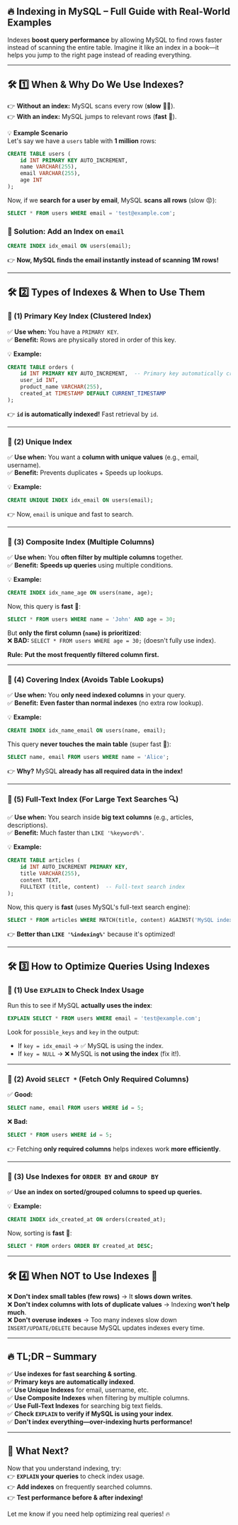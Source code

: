 ## **🔥 Indexing in MySQL – Full Guide with Real-World Examples**

Indexes **boost query performance** by allowing MySQL to find rows faster instead of scanning the entire table. Imagine it like an index in a book—it helps you jump to the right page instead of reading everything.

---

## **🛠️ 1️⃣ When & Why Do We Use Indexes?**

👉 **Without an index:** MySQL scans every row (**slow** 🚶‍♂️).  
👉 **With an index:** MySQL jumps to relevant rows (**fast** 🚀).

💡 **Example Scenario**  
Let's say we have a `users` table with **1 million** rows:

```sql
CREATE TABLE users (
    id INT PRIMARY KEY AUTO_INCREMENT,
    name VARCHAR(255),
    email VARCHAR(255),
    age INT
);
```

Now, if we **search for a user by email**, MySQL **scans all rows** (slow 😡):

```sql
SELECT * FROM users WHERE email = 'test@example.com';
```

### **🔹 Solution: Add an Index on `email`**

```sql
CREATE INDEX idx_email ON users(email);
```

👉 **Now, MySQL finds the email instantly instead of scanning 1M rows!**

---

## **🛠️ 2️⃣ Types of Indexes & When to Use Them**

### **🔹 (1) Primary Key Index (Clustered Index)**

✅ **Use when:** You have a `PRIMARY KEY`.  
✅ **Benefit:** Rows are physically stored in order of this key.

💡 **Example:**

```sql
CREATE TABLE orders (
    id INT PRIMARY KEY AUTO_INCREMENT,  -- Primary key automatically creates an index!
    user_id INT,
    product_name VARCHAR(255),
    created_at TIMESTAMP DEFAULT CURRENT_TIMESTAMP
);
```

👉 **`id` is automatically indexed!** Fast retrieval by `id`.

---

### **🔹 (2) Unique Index**

✅ **Use when:** You want a **column with unique values** (e.g., email, username).  
✅ **Benefit:** Prevents duplicates + Speeds up lookups.

💡 **Example:**

```sql
CREATE UNIQUE INDEX idx_email ON users(email);
```

👉 Now, `email` is unique and fast to search.

---

### **🔹 (3) Composite Index (Multiple Columns)**

✅ **Use when:** You **often filter by multiple columns** together.  
✅ **Benefit:** **Speeds up queries** using multiple conditions.

💡 **Example:**

```sql
CREATE INDEX idx_name_age ON users(name, age);
```

Now, this query is **fast** 🚀:

```sql
SELECT * FROM users WHERE name = 'John' AND age = 30;
```

But **only the first column (`name`) is prioritized**:  
❌ **BAD:** `SELECT * FROM users WHERE age = 30;` (doesn't fully use index).

**Rule:** **Put the most frequently filtered column first.**

---

### **🔹 (4) Covering Index (Avoids Table Lookups)**

✅ **Use when:** You **only need indexed columns** in your query.  
✅ **Benefit:** **Even faster than normal indexes** (no extra row lookup).

💡 **Example:**

```sql
CREATE INDEX idx_name_email ON users(name, email);
```

This query **never touches the main table** (super fast 🚀):

```sql
SELECT name, email FROM users WHERE name = 'Alice';
```

👉 **Why?** MySQL **already has all required data in the index!**

---

### **🔹 (5) Full-Text Index (For Large Text Searches 🔍)**

✅ **Use when:** You search inside **big text columns** (e.g., articles, descriptions).  
✅ **Benefit:** Much faster than `LIKE '%keyword%'`.

💡 **Example:**

```sql
CREATE TABLE articles (
    id INT AUTO_INCREMENT PRIMARY KEY,
    title VARCHAR(255),
    content TEXT,
    FULLTEXT (title, content)  -- Full-text search index
);
```

Now, this query is **fast** (uses MySQL's full-text search engine):

```sql
SELECT * FROM articles WHERE MATCH(title, content) AGAINST('MySQL indexing');
```

👉 **Better than `LIKE '%indexing%'`** because it's optimized!

---

## **🛠️ 3️⃣ How to Optimize Queries Using Indexes**

### **🔹 (1) Use `EXPLAIN` to Check Index Usage**

Run this to see if MySQL **actually uses the index**:

```sql
EXPLAIN SELECT * FROM users WHERE email = 'test@example.com';
```

Look for `possible_keys` and `key` in the output:

-   If `key = idx_email` → ✅ MySQL is using the index.
-   If `key = NULL` → ❌ MySQL is **not using the index** (fix it!).

---

### **🔹 (2) Avoid `SELECT *` (Fetch Only Required Columns)**

✅ **Good:**

```sql
SELECT name, email FROM users WHERE id = 5;
```

❌ **Bad:**

```sql
SELECT * FROM users WHERE id = 5;
```

👉 Fetching **only required columns** helps indexes work **more efficiently**.

---

### **🔹 (3) Use Indexes for `ORDER BY` and `GROUP BY`**

✅ **Use an index on sorted/grouped columns to speed up queries.**

💡 **Example:**

```sql
CREATE INDEX idx_created_at ON orders(created_at);
```

Now, sorting is **fast** 🚀:

```sql
SELECT * FROM orders ORDER BY created_at DESC;
```

---

## **🛠️ 4️⃣ When NOT to Use Indexes 🚨**

❌ **Don't index small tables (few rows)** → It **slows down writes**.  
❌ **Don't index columns with lots of duplicate values** → Indexing **won't help much**.  
❌ **Don't overuse indexes** → Too many indexes slow down `INSERT/UPDATE/DELETE` because MySQL updates indexes every time.

---

## **🔥 TL;DR – Summary**

✅ **Use indexes for fast searching & sorting**.  
✅ **Primary keys are automatically indexed**.  
✅ **Use Unique Indexes** for email, username, etc.  
✅ **Use Composite Indexes** when filtering by multiple columns.  
✅ **Use Full-Text Indexes** for searching big text fields.  
✅ **Check `EXPLAIN` to verify if MySQL is using your index**.  
✅ **Don't index everything—over-indexing hurts performance!**

---

## **🚀 What Next?**

Now that you understand indexing, try:  
👉 **`EXPLAIN` your queries** to check index usage.  
👉 **Add indexes** on frequently searched columns.  
👉 **Test performance before & after indexing!**

Let me know if you need help optimizing real queries! 🔥
